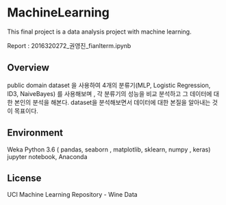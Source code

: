 # MachineLearning

This final project is a data analysis project with machine learning.

Report : 2016320272_권영진_fianlterm.ipynb

## Overview
public domain dataset 을 사용하여 4개의 분류기(MLP, Logistic Regression, ID3, NaiveBayes) 를 사용해보며 , 각 분류기의 성능을 비교 분석하고 그 데이터에 대한 본인의 분석을 해본다.
dataset을 분석해보면서 데이터에 대한 본질을 알아내는 것이 목표이다.

## Environment
Weka
Python 3.6 ( pandas, seaborn , matplotlib, sklearn, numpy , keras)
jupyter notebook, Anaconda

## License
UCI Machine Learning Repository - Wine Data
